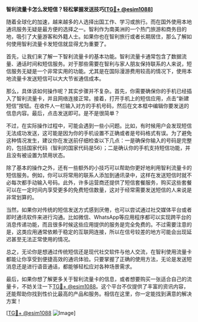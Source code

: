 **智利流量卡怎么发短信？轻松掌握发送技巧[[TG💪+ @esim1088](https://t.me/s/esim1088)]**

随着全球化的加速，越来越多的人选择出国工作、学习或旅行。而在国外使用本地通讯服务无疑是最方便的选择之一。智利作为南美洲的一个热门旅游和商务目的地，吸引了大量游客和外籍人士。如果你也在智利旅行或者长期居住，那么了解如何使用智利流量卡发短信就显得尤为重要了。

首先，让我们来了解一下智利流量卡的基本功能。智利流量卡通常包含了数据流量、通话时间和短信服务。对于那些需要在智利与家人朋友保持联系的人来说，短信服务无疑是一个非常实用的功能。尤其是在国际漫游费用较高的情况下，使用本地流量卡发送短信可以大大节省通信成本。

那么，具体该如何操作呢？其实步骤并不复杂。首先，你需要确保你的手机已经插入了智利流量卡，并且网络连接正常。接着，打开手机上的短信应用，点击“新建短信”按钮。在收件人一栏输入对方的手机号码，然后在文本框中编辑你要发送的信息内容。最后，点击发送即可。是不是很简单？

不过，在实际操作过程中，可能会遇到一些小问题。比如，有时候用户会发现短信无法成功发送，这可能是因为你的手机设置不正确或者是号码格式有误。为了避免这种情况发生，建议你在发送前仔细检查以下几点：一是确保你输入的号码是完整的，包括国家代码（智利的国家代码是56）；二是确认你的手机支持短信功能，并且没有被设置为禁用状态。

除了基本的操作之外，还有一些额外的小技巧可以帮助你更好地利用智利流量卡的短信服务。例如，你可以将常用的联系人添加到通讯录中，这样在发送短信时就不必每次都手动输入号码。此外，许多运营商还提供了短信套餐服务，购买这些套餐可以在一定时间内享受更多的免费短信数量，这对于经常需要发送短信的人来说是非常划算的。

当然，如果你对传统的短信发送方式感到厌倦，也可以尝试通过社交媒体平台或者即时通讯软件来进行沟通。比如微信、WhatsApp等应用程序都可以实现跨平台的消息传递功能，而且很多时候这些应用提供的服务是完全免费的。不过需要注意的是，这类应用通常依赖于稳定的互联网连接，所以在信号较差的地方可能会出现延迟甚至无法正常使用的情况。

总之，无论你是想通过传统短信还是现代社交软件与他人交流，在智利使用流量卡都能让你享受到便捷高效的通讯体验。只要掌握了正确的使用方法，无论是发送短消息还是进行语音通话，都能够轻松应对各种场景需求。

最后，如果你想了解更多关于智利流量卡的信息，或者想要购买一张适合自己的流量卡，不妨关注一下[TG💪+ @esim1088](https://t.me/s/esim1088)。这个平台不仅提供了丰富的资讯内容，还能帮助你找到性价比最高的产品和服务。相信在这里，你一定能找到满意的解决方案！

[[TG💪+ @esim1088](https://t.me/s/esim1088) ![Image](https://i.postimg.cc/4NQfJmqS/Snipaste-2025-05-13-00-14-12.png)]